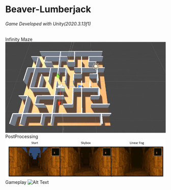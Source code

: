 # Beaver-Lumberjack
###### Game Developed with Unity(2020.3.13f1)

Infinity Maze
<br>
![Alt Text](Docs/Maze.gif)
<br>
PostProcessing
![Alt Text](Docs/Post.png)
<br>
Gameplay
![Alt Text](Docs/Gameplay.gif)
